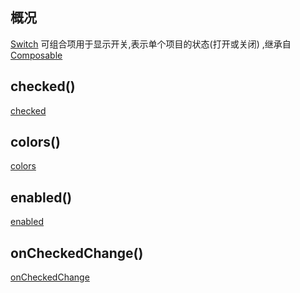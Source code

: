 ## 概况

[Switch](/API/UI/Compose/Widget/Switch/README.md) 可组合项用于显示开关,表示单个项目的状态(打开或关闭)
,继承自 [Composable](/API/UI/Compose/Widget/Composable/README.md)

## checked()

[checked](checked.md ":include")

## colors()

[colors](colors.md ":include")

## enabled()

[enabled](enabled.md ":include")

## onCheckedChange()

[onCheckedChange](onCheckedChange.md ":include")